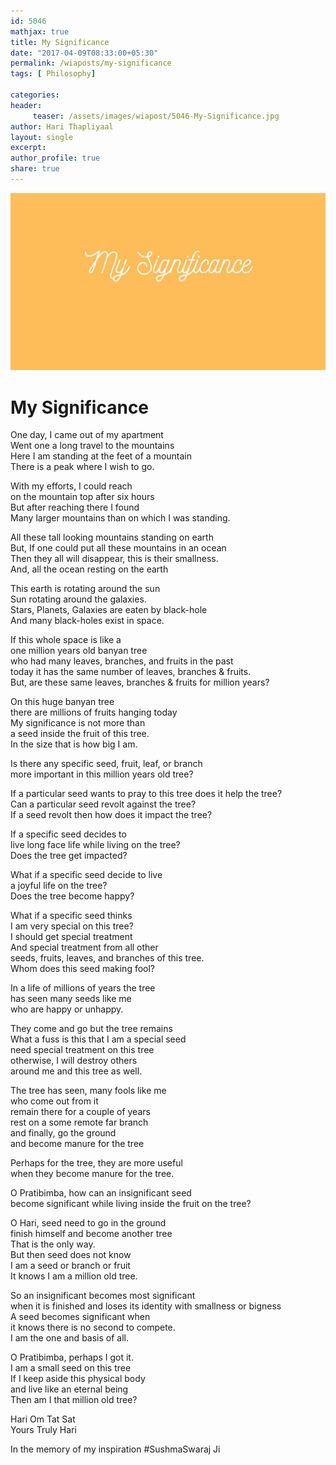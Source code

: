 ```yaml
--- 
id: 5046
mathjax: true  
title: My Significance
date: "2017-04-09T08:33:00+05:30"
permalink: /wiaposts/my-significance
tags: [ Philosophy]    

categories: 
header:
     teaser: /assets/images/wiapost/5046-My-Significance.jpg
author: Hari Thapliyaal 
layout: single
excerpt:  
author_profile: true 
share: true 
---
```


![My Significance](/assets/images/wiapost/5046-My-Significance.jpg)     
   
# My Significance
    
One day, I came out of my apartment     
Went one a long travel to the mountains     
Here I am standing at the feet of a mountain     
There is a peak where I wish to go.    
    
With my efforts, I could reach     
on the mountain top after six hours     
But after reaching there I found     
Many larger mountains than on which I was standing.    
    
All these tall looking mountains standing on earth     
But, If one could put all these mountains in an ocean     
Then they all will disappear, this is their smallness.     
And, all the ocean resting on the earth    
    
This earth is rotating around the sun     
Sun rotating around the galaxies.     
Stars, Planets, Galaxies are eaten by black-hole     
And many black-holes exist in space.    
    
If this whole space is like a     
one million years old banyan tree     
who had many leaves, branches, and fruits in the past     
today it has the same number of leaves, branches &amp; fruits.     
But, are these same leaves, branches &amp; fruits for million years?    
    
On this huge banyan tree     
there are millions of fruits hanging today     
My significance is not more than     
a seed inside the fruit of this tree.     
In the size that is how big I am.    
    
Is there any specific seed, fruit, leaf, or branch     
more important in this million years old tree?    
    
If a particular seed wants to pray to this tree does it help the tree?     
Can a particular seed revolt against the tree?     
If a seed revolt then how does it impact the tree?    
    
If a specific seed decides to     
live long face life while living on the tree?     
Does the tree get impacted?    
    
What if a specific seed decide to live     
a joyful life on the tree?     
Does the tree become happy?    
    
What if a specific seed thinks     
I am very special on this tree?     
I should get special treatment     
And special treatment from all other     
seeds, fruits, leaves, and branches of this tree.     
Whom does this seed making fool?    
    
In a life of millions of years the tree     
has seen many seeds like me     
who are happy or unhappy.    
    
They come and go but the tree remains     
What a fuss is this that I am a special seed     
need special treatment on this tree     
otherwise, I will destroy others     
around me and this tree as well.    
    
The tree has seen, many fools like me     
who come out from it     
remain there for a couple of years     
rest on a some remote far branch     
and finally, go the ground     
and become manure for the tree    
    
Perhaps for the tree, they are more useful     
when they become manure for the tree.    
    
O Pratibimba, how can an insignificant seed     
become significant while living inside the fruit on the tree?    
    
O Hari, seed need to go in the ground     
finish himself and become another tree     
That is the only way.     
But then seed does not know     
I am a seed or branch or fruit     
It knows I am a million old tree.    
    
So an insignificant becomes most significant     
when it is finished and loses its identity with smallness or bigness     
A seed becomes significant when     
it knows there is no second to compete.     
I am the one and basis of all.    
    
O Pratibimba, perhaps I got it.     
I am a small seed on this tree     
If I keep aside this physical body     
and live like an eternal being     
Then am I that million old tree?    
    
Hari Om Tat Sat     
Yours Truly Hari    
    
In the memory of my inspiration #SushmaSwaraj Ji    
